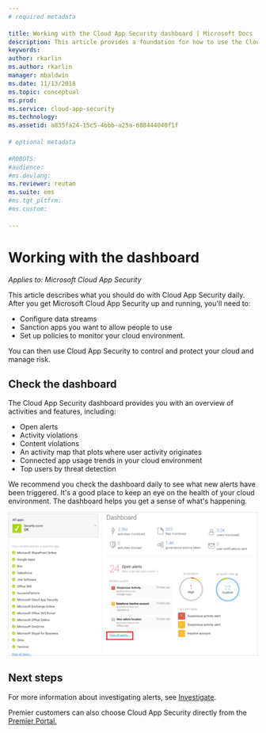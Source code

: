 ```yaml
---
# required metadata

title: Working with the Cloud App Security dashboard | Microsoft Docs
description: This article provides a foundation for how to use the Cloud App Security dashboard.
keywords:
author: rkarlin
ms.author: rkarlin
manager: mbaldwin
ms.date: 11/13/2018
ms.topic: conceptual
ms.prod:
ms.service: cloud-app-security
ms.technology:
ms.assetid: a835fa24-15c5-4bbb-a25a-688444040f1f

# optional metadata

#ROBOTS:
#audience:
#ms.devlang:
ms.reviewer: reutam
ms.suite: ems
#ms.tgt_pltfrm:
#ms.custom:

---
```

# Working with the dashboard

*Applies to: Microsoft Cloud App Security*

This article describes what you should do with Cloud App Security daily.  After you get Microsoft Cloud App Security up and running, you'll need to:

- Configure data streams
- Sanction apps you want to allow people to use 
- Set up policies to monitor your cloud environment. 

You can then use Cloud App Security to control and protect your cloud and manage risk.  



## Check the dashboard  
The Cloud App Security dashboard provides you with an overview of activities and features, including:

- Open alerts
- Activity violations
- Content violations
- An activity map that plots where user activity originates
- Connected app usage trends in your cloud environment
- Top users by threat detection

We recommend you check the dashboard daily to see what new alerts have been triggered. It's a good place to keep an eye on the health of your cloud environment. The dashboard helps you get a sense of what's happening.  

![Cloud App Security dashboard](./media/dashboard.png "dashboard")  


## Next steps  
For more information about investigating alerts, see [Investigate](investigate.md).  

Premier customers can also choose Cloud App Security directly from the [Premier Portal.](https://premier.microsoft.com/)  
